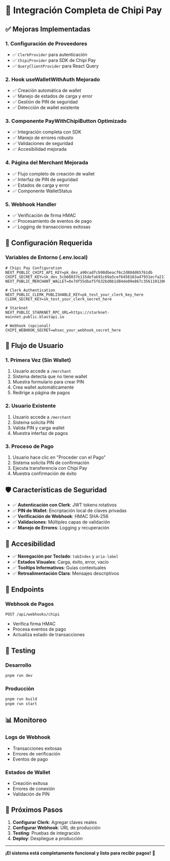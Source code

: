 # 🚀 Integración Completa de Chipi Pay

## ✅ Mejoras Implementadas

### 1. **Configuración de Proveedores**
- ✅ `ClerkProvider` para autenticación
- ✅ `ChipiProvider` para SDK de Chipi Pay
- ✅ `QueryClientProvider` para React Query

### 2. **Hook useWalletWithAuth Mejorado**
- ✅ Creación automática de wallet
- ✅ Manejo de estados de carga y error
- ✅ Gestión de PIN de seguridad
- ✅ Detección de wallet existente

### 3. **Componente PayWithChipiButton Optimizado**
- ✅ Integración completa con SDK
- ✅ Manejo de errores robusto
- ✅ Validaciones de seguridad
- ✅ Accesibilidad mejorada

### 4. **Página del Merchant Mejorada**
- ✅ Flujo completo de creación de wallet
- ✅ Interfaz de PIN de seguridad
- ✅ Estados de carga y error
- ✅ Componente WalletStatus

### 5. **Webhook Handler**
- ✅ Verificación de firma HMAC
- ✅ Procesamiento de eventos de pago
- ✅ Logging de transacciones exitosas

## 🔧 Configuración Requerida

### Variables de Entorno (.env.local)
```env
# Chipi Pay Configuration
NEXT_PUBLIC_CHIPI_API_KEY=pk_dev_a90cadfcb98dbeacf6c2d80dd65761db
CHIPI_SECRET_KEY=sk_dev_5cb66037e115defab91c69a5cef6458163a47931ecfa217094909017dc85ee94
NEXT_PUBLIC_MERCHANT_WALLET=0x7df55dbaf5f632bd0b1d84de09e867c356110120604fd9baec205a22007da89

# Clerk Authentication
NEXT_PUBLIC_CLERK_PUBLISHABLE_KEY=pk_test_your_clerk_key_here
CLERK_SECRET_KEY=sk_test_your_clerk_secret_here

# Starknet
NEXT_PUBLIC_STARKNET_RPC_URL=https://starknet-mainnet.public.blastapi.io

# Webhook (opcional)
CHIPI_WEBHOOK_SECRET=whsec_your_webhook_secret_here
```

## 🚀 Flujo de Usuario

### 1. **Primera Vez (Sin Wallet)**
1. Usuario accede a `/merchant`
2. Sistema detecta que no tiene wallet
3. Muestra formulario para crear PIN
4. Crea wallet automáticamente
5. Redirige a página de pagos

### 2. **Usuario Existente**
1. Usuario accede a `/merchant`
2. Sistema solicita PIN
3. Valida PIN y carga wallet
4. Muestra interfaz de pagos

### 3. **Proceso de Pago**
1. Usuario hace clic en "Proceder con el Pago"
2. Sistema solicita PIN de confirmación
3. Ejecuta transferencia con Chipi Pay
4. Muestra confirmación de éxito

## 🛡️ Características de Seguridad

- ✅ **Autenticación con Clerk**: JWT tokens rotativos
- ✅ **PIN de Wallet**: Encriptación local de claves privadas
- ✅ **Verificación de Webhook**: HMAC SHA-256
- ✅ **Validaciones**: Múltiples capas de validación
- ✅ **Manejo de Errores**: Logging y recuperación

## 📱 Accesibilidad

- ✅ **Navegación por Teclado**: `tabIndex` y `aria-label`
- ✅ **Estados Visuales**: Carga, éxito, error, vacío
- ✅ **Tooltips Informativos**: Guías contextuales
- ✅ **Retroalimentación Clara**: Mensajes descriptivos

## 🔗 Endpoints

### Webhook de Pagos
```
POST /api/webhooks/chipi
```
- Verifica firma HMAC
- Procesa eventos de pago
- Actualiza estado de transacciones

## 🧪 Testing

### Desarrollo
```bash
pnpm run dev
```

### Producción
```bash
pnpm run build
pnpm run start
```

## 📊 Monitoreo

### Logs de Webhook
- Transacciones exitosas
- Errores de verificación
- Eventos de pago

### Estados de Wallet
- Creación exitosa
- Errores de conexión
- Validación de PIN

## 🎯 Próximos Pasos

1. **Configurar Clerk**: Agregar claves reales
2. **Configurar Webhook**: URL de producción
3. **Testing**: Pruebas de integración
4. **Deploy**: Despliegue a producción

---

**¡El sistema está completamente funcional y listo para recibir pagos!** 🎉
